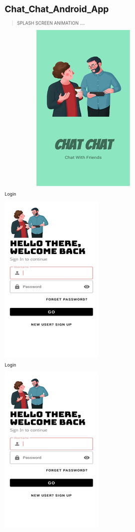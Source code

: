# Chat_Chat_Android_App
> SPLASH SCREEN ANIMATION ....

<p align = "center">
  <img src="ScreenShots/13.jpeg" width="300" height="500" />
</p>

<p align = "center">
  <p>
    <p> Login <p/>
    <img src="ScreenShots/12.jpeg" width="300" height="500">
  </p>
  <p align = "right">
    <p> Login <p/>
    <img src="ScreenShots/12.jpeg" width="300" height="500">
  </p>
</p>

